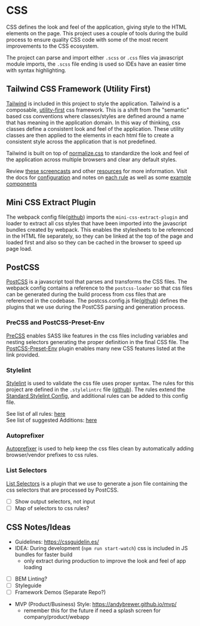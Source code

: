 # CSS
CSS defines the look and feel of the application, giving style to the HTML elements on the page. This project
uses a couple of tools during the build process to ensure quality CSS code with some of the most recent improvements to the CSS ecosystem.

The project can parse and import either `.scss` or `.css` files via javascript module imports, the `.scss`
file ending is used so IDEs have an easier time with syntax highlighting.

## Tailwind CSS Framework (Utility First)
[Tailwind](https://tailwindcss.com) is included in this project to style the application. Tailwind is a
composable, [utility-first](https://tailwindcss.com/docs/utility-first/) css framework. This is a shift from
the "semantic" based css conventions where classes/styles are defined around a name that has meaning in the
application domain. In this way of thinking, css classes define a consistent look and feel of the application.
These utility classes are then applied to the elements in each html file to create a consistent style across the application that is not predefined.

Tailwind is built on top of [normalize.css](http://necolas.github.io/normalize.css/) to standardize the look and feel of the application across multiple browsers and clear any default styles.

Review [these screencasts](https://tailwindcss.com/screencasts/) and other [resources](https://tailwindcss.com/resources)
for more information. Visit the docs for [configuration](https://tailwindcss.com/docs/configuration) and notes
on [each rule](https://tailwindcss.com/docs/container) as well as some [example components](https://tailwindcss.com/components)

## Mini CSS Extract Plugin
The webpack config file([github](https://github.com/devlinjunker/template.webpack.fend/blob/master/webpack.config.js))
imports the `mini-css-extract-plugin` and loader to extract all css styles that have been imported into the
javascript bundles created by webpack. This enables the stylesheets to be referenced in the HTML file
separately, so they can be linked at the top of the page and loaded first and also so they can be cached in
the browser to speed up page load.

## PostCSS
[PostCSS](https://postcss.org/) is a javascript tool that parses and transforms the CSS files. The webpack
config contains a reference to the `postcss-loader` so that css files can be generated during the
build process from css files that are referenced in the codebase. The postcss.config.js file([github](https://github.com/devlinjunker/template.webpack.fend/blob/master/postcss.config.js))
defines the plugins that we use during the PostCSS parsing and generation process.

### PreCSS and PostCSS-Preset-Env
[PreCSS](https://github.com/jonathantneal/precss) enables SASS like features in the css files including variables
and nesting selectors generating the proper definition in the final CSS file.
The [PostCSS-Preset-Env](https://preset-env.cssdb.org/features) plugin enables many new CSS features listed at
the link provided.

### Stylelint
[Stylelint](https://stylelint.io) is used to validate the css file uses proper syntax. The rules for this project
are defined in the `.stylelintrc` file ([github]()). The rules extend the
[Standard Stylelint Config](https://github.com/stylelint/stylelint-config-standard),
and additional rules can be added to this config file.

See list of all rules: [here](https://stylelint.io/user-guide/rules/list)  
See list of suggested Additions: [here](https://github.com/stylelint/stylelint-config-standard#suggested-additions)

### Autoprefixer
[Autoprefixer](https://github.com/postcss/autoprefixer) is used to help keep the css files clean by automatically
adding browser/vendor prefixes to css rules.

### List Selectors
[List Selectors](https://github.com/davidtheclark/list-selectors) is a plugin that we use to generate a
json file containing the css selectors that are processed by PostCSS.
 - [ ] Show output selectors, not input
 - [ ] Map of selectors to css rules?

## CSS Notes/Ideas
 - Guidelines: https://cssguidelin.es/
 - IDEA: During development (`npm run start-watch`) css is included in JS bundles for faster build
      - only extract during production to improve the look and feel of app loading
 - [ ] BEM Linting?
 - [ ] Styleguide
 - [ ] Framework Demos (Separate Repo?)
 - MVP (Product/Business) Style: https://andybrewer.github.io/mvp/
   - remember this for the future if need a splash screen for company/product/webapp
